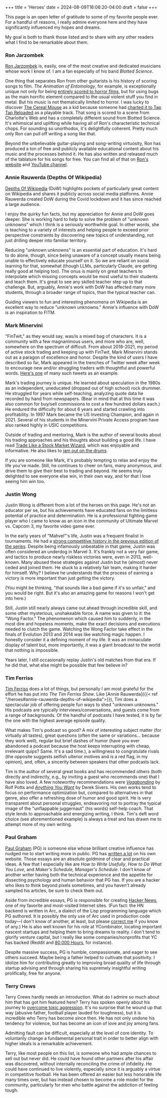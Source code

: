 +++
title = 'Heroes'
date = 2024-08-09T16:06:20-04:00
draft = false
+++

This page is an open letter of gratitude to some of my favorite people ever. For a handful of reasons, I really admire everyone here and they have significantly influenced my hopes and dreams.

My goal is both to thank those listed and to share with any other readers what I find to be remarkable about them.

### Ron Jarzombek

[Ron Jarzombek](http://www.ronjarzombek.com/) is, easily, one of the most creative and dedicated musicians whose work I know of. I am a fan especially of his band _Blotted Science_.

One thing that separates Ron from other guitarists is his history of scoring songs to film. _The Animation of Entomology_, for example, is exceptionally unique not only for being [entirely scored to horror films](https://www.reddit.com/r/progmetal/comments/18n8k99/ive_reconstructed_blotted_science_the_animation/), but for using bugs as the main horrific element compared to the usual violent stuff you find in metal. But his music is not thematically limited to horror. I was lucky to discover [The Cereal Mouse](https://www.youtube.com/watch?v=RztR4E12dGU) as a kid because someone had [charted it to Tap Tap Reloaded](https://www.youtube.com/watch?v=woP3CtkvBkI) as a playable track. That song is scored to a scene from Charlotte's Web and has a completely different sound from Blotted Science. It's whimsical and uplifting while having all of Ron's characteristic technical chops. For sounding so unorthodox, it's delightfully coherent. Pretty much only Ron can pull off writing a song like that.

Beyond the unbelievable guitar-playing and song-writing virtuosity, Ron has produced a ton of free and publicly available educational content about his music and the processes behind it. He has also written and released much of the tablature for his songs for free. You can find all of that on [Ron's website](http://www.ronjarzombek.com/) and [YouTube channel](https://www.youtube.com/user/ronjarz).

### Annie Rauwerda (Depths Of Wikipedia)

[Depths Of Wikipedia](https://en.wikipedia.org/wiki/Depths_of_Wikipedia) (DoW) highlights pockets of particularly great content on Wikipedia and shares it publicly across social media platforms. Annie Rauwerda created DoW during the Covid lockdown and it has since reached a large audience.

I enjoy the quirky fun facts, but my appreciation for Annie and DoW goes deeper. She is working hard to help to solve the problem of "unknown unknowns" which I think is a seriously worthwhile goal. In other words, she is teaching to a variety of interests and helping people to exceed prior perspective constraints by discovering new topics of understanding, not just drilling deeper into familiar territory.

Reducing "unknown unknowns" is an essential part of education. It's hard to do alone, though, since being unaware of a concept usually means being unable to effectively educate yourself on it. So we are reliant on social learning for that, somewhat (though LLMs, particularly Claude, are getting really good at helping too). The onus is mainly on great teachers to interpolate which missing concepts would be most useful to their students and teach them. It's great to see any skilled teacher step up to that challenge. But, arguably, Annie's work with DoW has affected many more students, through a broader range of topics, than the typical teacher can.

Guiding viewers to fun and interesting phenomena on Wikipedia is an excellent way to reduce "unknown unknowns." Annie's influence with DoW is an inspiration to FITM.

### Mark Minervini

"FinTwit," as they would say, was/is a mixed bag of characters. It is a community with a few magnanimous users, and more who are, well, somewhere on the spectrum of difficult. From about 2018-2021, my period of active stock trading and keeping up with FinTwit, Mark Minervini stands out as a paragon of excellence and honor. Despite the kind of users I have described so far, Mark appeared in the trenches of Twitter week after week to encourage new and/or struggling traders with thoughtful and powerful words. [Here's one](https://x.com/markminervini/status/1655534300064894977) of many such tweets as an example.

Mark's trading journey is unique. He learned about speculation in the 1980s as an independent, uneducated (dropped out of high school) rock drummer. He struggled for years while self-teaching, analyzing quote data he recorded by hand from newspapers. (Bear in mind that at this time it was also common for buy/sell commissions to cost a few hundred dollars each.) He endured the difficulty for about 6 years and started crawling into profitability. In 1997 Mark became the US Investing Champion, and again in 2021. Several of his students in the Minervini Private Access program have also ranked highly in USIC competitions.

Outside of trading and mentoring, Mark is the author of several books about his trading approaches and his thoughts about building a good life. I have read [Trade Like a Stock Market Wizard](https://www.amazon.com/Trade-Like-Stock-Market-Wizard/dp/0071807225/), which was enjoyable and informative. He also likes to [jam out on the drums](https://www.youtube.com/watch?v=Yj6VzfDPTfo).

If you are someone like Mark, it's probably tempting to relax and enjoy the life you've made. Still, he continues to cheer on fans, many anonymous, and drive them to give their best to trading and beyond. He seems truly delighted to see everyone else win, in their own way, and for that I love seeing him win too.

### Justin Wong

Justin Wong is different from a lot of the heroes on this page. He's not an educator per se, but his achievements have educated fans on the limitless potential of practice and determination. He is a professional fighting game player who I came to know as an icon in the community of Ultimate Marvel vs. Capcom 3, my favorite video game ever.

In the early years of "Mahvel"'s life, Justin was a frequent finalist in tournaments. He had a [strong competitive history in the previous edition of the series](https://www.evo.gg/news/a-brief-history-of-marvel-vs-capcom-at-evo). Despite being infamously unbeatable in that game, Justin was often considered an underdog in Marvel 3. It's frankly not a very fair game, and tactics to produce nearly riskless victories were, even in 2013, well-known. Many abused these strategies against Justin but he (almost) never ceded and joined them. He stuck to a relatively fair team, making it harder for himself. Why? I believe he understands that the process of earning a victory is more important than just _getting_ the victory.

(You might be thinking, "that sounds like a bad game if it's so unfair," and you would be right. But it's also an amazing game for reasons I won't get into here.)

Still, Justin still nearly always came out ahead through incredible skill, and some other mysterious, unshakeable force. A name was given to it: the "Wong Factor." The phenomenon which caused him to suddenly, in the most dire and hopeless moments, make the exact decisions and executions needed to clutch the game. Watching the Wong Factor take effect in the finals of Evolution 2013 and 2014 was like watching magic happen. I honestly consider it a defining moment of my life. It was an immaculate display of talent but, more importantly, it was a giant broadcast to the world that nothing is impossible.

Years later, I still occasionally replay Justin's old matches from that era. If he did that, what else might be possible that few believe in?

### Tim Ferriss

[Tim Ferriss](https://tim.blog/) does a lot of things, but personally I am most grateful for the effort he has put into _The Tim Ferriss Show_. Like [Annie Rauwerda]({{< ref "/heroes#annie-rauwerda-depths-of-wikipedia">}}), Tim does a spectacular job of offering people fun ways to shed "unknown unknowns." His podcasts are typically interviews/conversations, and guests come from a range of backgrounds. Of the handful of podcasts I have tested, it is by far the one with the highest average episode quality.

What makes Tim's podcast so good? A mix of interesting subject matter (for virtually all tastes), great questions (often the same or variations... because they work well), regular but brief dashes of humor (have you ever abandoned a podcast because the host keeps interrupting with cheap, irrelevant quips? Same. It's a sad time.), a willingness to congratulate rivals (the opposite suggests selfish ulterior motives and is a red flag, in my opinion), and, often, a sincerity between speakers that other podcasts lack.

Tim is the author of several great books and has recommended others (both directly and indirectly, e.g., by inviting a guest who recommends one) that I have also loved. A few noteworthy recommendations were [_Vagabonding_](https://rolfpotts.com/books/vagabonding/) by Rolf Potts and [_Anything You Want_](https://sive.rs/a) by Derek Sivers. His own works tend to focus on performance optimization but, compared to alternatives in that genre, also offer a refreshing dose of humor and good spirit. He is very transparent about personal struggles, endeavoring not to portray the typical image of the "unflappable juggernaut" (his words) self-help coach. That style lends to approachable and energizing writing, I think. Tim's deft word choice (see aforementioned example) is always a treat and has drawn me to attempt more of my own writing.

### Paul Graham

[Paul Graham](https://www.paulgraham.com/) (PG) is someone else whose brilliant creative influence has nudged me to start writing more in public. PG has [written a lot](https://www.paulgraham.com/articles.html) on his own website. Those essays are an absolute goldmine of clear and practical ideas. A few that I especially like are _How to Write Usefully_, _How to Do What You Love_, and _Maker's Schedule, Manager's Schedule_. I don't know of another writer having both the technical experience and the appetite for dissecting psychology and human behavior that PG has. If you are a hacker who likes to think beyond pixels sometimes, and you haven't already sampled his articles, be sure to check them out.

Aside from incredible essays, PG is responsible for creating [Hacker News]("https://news.ycombinator.com/"), one of my favorite and most-visited Internet sites. (Fun fact: the HN backend is written in Arc, a dialect of the Lisp programming language which PG authored. It is possibly the only use of Arc used in production code today&mdash;I don't know of another, at least, but please [correct me](../contact/) if you know of any.) He is also well known for his role at YCombinator, locating important nascent startups and helping them to bring dreams to reality. I don't tend to glorify venture capital, but I really like some companies/nonprofits that YC has backed (Reddit and [80,000 Hours]("https://80000hours.org/about/"), for instance).

Despite massive success, PG is humble, compassionate, and eager to see others succeed. Maybe being a father helped to cultivate that positivity. I idolize him for contributing greatly to improving broad quality of life through startup advising and through sharing his supremely insightful writing prolifically, free for anyone.

### Terry Crews

Terry Crews hardly needs an introduction. What do I admire so much about him that has got him featured here? Terry has spoken openly about his journey to [overcome toxic aggression]("https://www.amazon.com/Tough-My-Journey-True-Power/dp/0593329805"). It's no surprise that he wound up that way (abusive father, football player lauded for toughness), but it is incredible who Terry has become since then. He has not only undone his tendency for violence, but has become an icon of love and joy among fans.

Admitting fault can be difficult, especially at the level of core identity. To voluntarily change a fundamental personal trait in order to better align with higher ideals is a remarkable achievement.

Terry, like most people on this list, is someone who had ample chances to sell out but never did. He could have found other partners after his affair was discovered, without internally reconciling the crime of infidelity. He could have continued to live violently, especially since it is arguably a virtue in competitive football. He has been offered an easier but less honorable life many times over, but has instead chosen to become a role model for the community, particularly for men who battle against the addiction of feeling tough.
